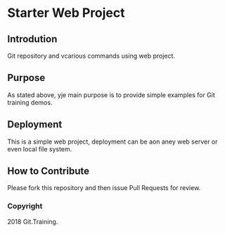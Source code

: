 # Starter Web Project

## Introdution

Git repository and vcarious commands using web project.
## Purpose

As stated above, yje main purpose is to provide simple examples for Git training demos.

## Deployment

This is a simple web project, deployment can be aon aney web server or even local file system.
 
## How to Contribute

Please fork this repository and then issue Pull Requests for review. 

### Copyright 

2018 Git.Training.
